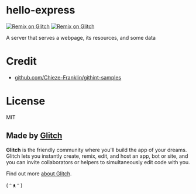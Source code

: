 # hello-express

[![Remix on Glitch](https://cdn.glitch.com/2703baf2-b643-4da7-ab91-7ee2a2d00b5b%2Fremix-button.svg)](https://glitch.com/edit/#!/import/github/ccdd13/nodejs-website-test01)
[![Remix on Glitch](https://cdn.glitch.com/2703baf2-b643-4da7-ab91-7ee2a2d00b5b%2Fremix-button.svg)](https://glitch.com/edit/#!/remix/nodejs-website-test01)

A server that serves a webpage, its resources, and some data

# Credit

- [github.com/Chieze-Franklin/githint-samples](https://github.com/Chieze-Franklin/githint-samples)

# License

MIT

## Made by [Glitch](https://glitch.com/)

**Glitch** is the friendly community where you'll build the app of your dreams.
Glitch lets you instantly create, remix, edit, and host an app, bot or site, and
you can invite collaborators or helpers to simultaneously edit code with you.

Find out more [about Glitch](https://glitch.com/about).

( ᵔ ᴥ ᵔ )
